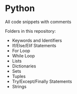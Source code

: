 # Python
All code snippets with comments

Folders in this repository:

- Keywords and Identifiers
- If/Else/Elif Statements
- For Loop
- While Loop
- Lists
- Dictionaries
- Sets
- Tuples
- Try/Except/Finally Statements
- Strings
